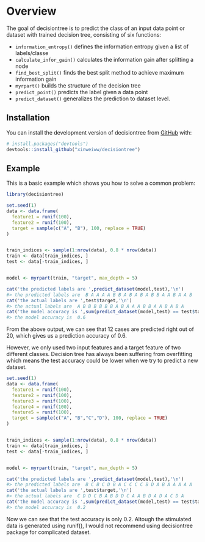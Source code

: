 
<!-- README.md is generated from README.Rmd. Please edit that file -->

# Overview

<!-- badges: start -->
<!-- badges: end -->

The goal of decisiontree is to predict the class of an input data point
or dataset with trained decision tree, consisting of six functions:

- `information_entropy()` defines the information entropy given a list
  of labels/classe
- `calculate_infor_gain()` calculates the information gain after
  splitting a node
- `find_best_split()` finds the best split method to achieve maximum
  information gain
- `myrpart()` builds the structure of the decision tree
- `predict_point()` predicts the label given a data point
- `predict_dataset()` generalizes the prediction to dataset level.

## Installation

You can install the development version of decisiontree from
[GitHub](https://github.com/) with:

``` r
# install.packages("devtools")
devtools::install_github("xinweiww/decisiontree")
```

## Example

This is a basic example which shows you how to solve a common problem:

``` r
library(decisiontree)

set.seed(1)
data <- data.frame(
  feature1 = runif(100),
  feature2 = runif(100),
  target = sample(c("A", "B"), 100, replace = TRUE)
)


train_indices <- sample(1:nrow(data), 0.8 * nrow(data))
train <- data[train_indices, ]
test <- data[-train_indices, ]


model <- myrpart(train, "target", max_depth = 5)

cat('the predicted labels are ',predict_dataset(model,test),'\n')
#> the predicted labels are  B A A A A B B A B A B A B B A A B A A B
cat('the actual labels are ',test$target,'\n')
#> the actual labels are  A B B B B B B A B A A A B B A A B A B A
cat('the model accuracy is ',sum(predict_dataset(model,test) == test$target) / nrow(test))
#> the model accuracy is  0.6
```

From the above output, we can see that 12 cases are predicted right out
of 20, which gives us a prediction accuracy of 0.6.

However, we only used two input features and a target feature of two
different classes. Decision tree has always been suffering from
overfitting which means the test accuracy could be lower when we try to
predict a new dataset.

``` r
set.seed(1)
data <- data.frame(
  feature1 = runif(100),
  feature2 = runif(100),
  feature3 = runif(100),
  feature4 = runif(100),
  feature5 = runif(100),
  target = sample(c("A", "B","C","D"), 100, replace = TRUE)
)


train_indices <- sample(1:nrow(data), 0.8 * nrow(data))
train <- data[train_indices, ]
test <- data[-train_indices, ]


model <- myrpart(train, "target", max_depth = 5)

cat('the predicted labels are ',predict_dataset(model,test),'\n')
#> the predicted labels are  B C B C D B A C C C C B D A B A A A A A
cat('the actual labels are ',test$target,'\n')
#> the actual labels are  C D D C B A B D D C A A B D A D A C D A
cat('the model accuracy is ',sum(predict_dataset(model,test) == test$target) / nrow(test))
#> the model accuracy is  0.2
```

Now we can see that the test accuracy is only 0.2. Altough the
stimulated data is generated using runif(), I would not recommend using
decisiontree package for complicated dataset.
